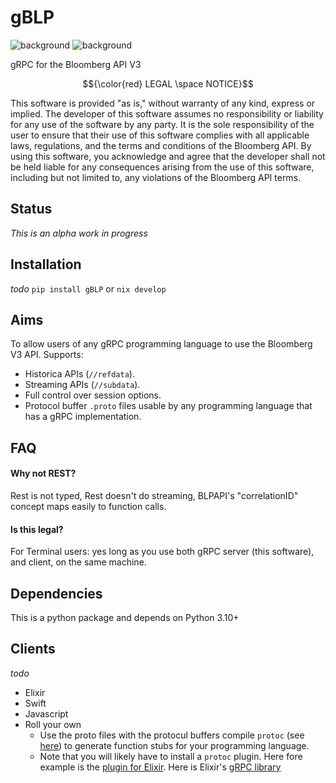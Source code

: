# gBLP

![background](images/finvids.gif#gh-dark-mode-only)
![background](images/finvids.gif#gh-light-mode-only)

gRPC for the Bloomberg API V3

$${\color{red}
LEGAL \space NOTICE}$$

This software is provided "as is," without warranty of any kind, express or implied. The developer of this software assumes no responsibility or liability for any use of the software by any party. It is the sole responsibility of the user to ensure that their use of this software complies with all applicable laws, regulations, and the terms and conditions of the Bloomberg API. By using this software, you acknowledge and agree that the developer shall not be held liable for any consequences arising from the use of this software, including but not limited to, any violations of the Bloomberg API terms.

## Status
_This is an alpha work in progress_

## Installation
_todo_
`pip install gBLP` or
`nix develop`

## Aims 
To allow users of any gRPC programming language to use the Bloomberg V3 API. 
Supports:
* Historica APIs (`//refdata`).
* Streaming APIs (`//subdata`).
* Full control over session options. 
* Protocol buffer `.proto` files usable by any programming language that has a gRPC implementation.

## FAQ
#### Why not REST?
Rest is not typed, Rest doesn't do streaming, BLPAPI's "correlationID" concept maps easily to function calls. 
#### Is this legal?
For Terminal users: yes long as you use both gRPC server (this software), and client, on the same machine. 

## Dependencies
This is a python package and depends on Python 3.10+

## Clients
_todo_
* Elixir
* Swift
* Javascript
* Roll your own
    * Use the proto files with the protocul buffers compile `protoc` (see [here](https://grpc.io/docs/protoc-installation/)) to generate function stubs for your programming language.
    * Note that you will likely have to install a `protoc` plugin. Here fore example is the [plugin for Elixir](https://github.com/brexhq/protobuf-elixir). Here is Elixir's [gRPC library](https://github.com/elixir-grpc/grpc)
 

